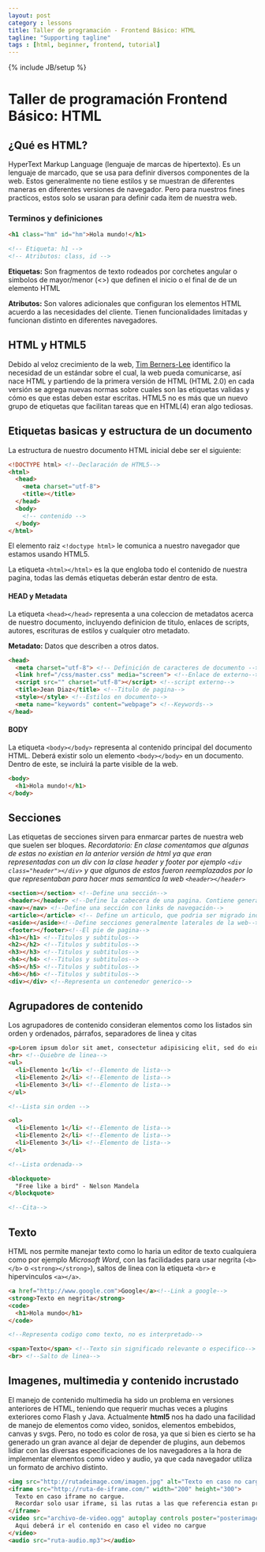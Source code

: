 ```yaml
---
layout: post
category : lessons
title: Taller de programación - Frontend Básico: HTML
tagline: "Supporting tagline"
tags : [html, beginner, frontend, tutorial]
---
```

{% include JB/setup %}

# Taller de programación Frontend Básico: HTML

## ¿Qué es HTML?

HyperText Markup Language (lenguaje de marcas de hipertexto). Es un lenguaje de marcado, que se usa para definir diversos componentes de la web. Estos generalmente no tiene estilos y se muestran de diferentes maneras en diferentes versiones de navegador. Pero para nuestros fines practicos, estos solo se usaran para definir cada item de nuestra web.

### Terminos y definiciones

```html
<h1 class="hm" id="hm">Hola mundo!</h1>

<!-- Etiqueta: h1 -->
<!-- Atributos: class, id -->
```

**Etiquetas:** Son fragmentos de texto rodeados por corchetes angular o simbolos de mayor/menor (<>) que definen el inicio o el final de de un elemento HTML

**Atributos:** Son valores adicionales que configuran los elementos HTML acuerdo a las necesidades del cliente. Tienen funcionalidades limitadas y funcionan distinto en diferentes navegadores.

## HTML y HTML5

Debido al veloz crecimiento de la web, [Tim Berners-Lee](https://es.wikipedia.org/wiki/Tim_Berners-Lee) identifico la necesidad de un estándar sobre el cual, la web pueda comunicarse, así nace HTML y partiendo de la primera versión de HTML (HTML 2.0) en cada versión se agrega nuevas normas sobre cuales son las etiquetas validas y cómo es que estas deben estar escritas. HTML5 no es más que un nuevo grupo de etiquetas que facilitan tareas que en HTML(4) eran algo tediosas.

## Etiquetas basicas y estructura de un documento

La estructura de nuestro documento HTML inicial debe ser el siguiente:

```html
<!DOCTYPE html> <!--Declaración de HTML5-->
<html>
  <head>
    <meta charset="utf-8">
    <title></title>
  </head>
  <body>
    <!-- contenido -->
  </body>
</html>
```

 El elemento raiz ```<!doctype html>``` le comunica a nuestro navegador que estamos usando HTML5.

La etiqueta ```<html></html>``` es la que engloba todo el contenido de nuestra pagina, todas las demás etiquetas deberán estar dentro de esta.

#### HEAD y Metadata
La etiqueta ```<head></head>``` representa a una coleccion de metadatos acerca de nuestro documento, incluyendo definicion de titulo, enlaces de scripts, autores, escrituras de estilos y cualquier otro metadato.

**Metadato:** Datos que describen a otros datos.

```html
<head>
  <meta charset="utf-8"> <!-- Definición de caracteres de documento -->
  <link href="/css/master.css" media="screen"> <!--Enlace de externo-->
  <script src="" charset="utf-8"></script> <!--script externo-->
  <title>Jean Diaz</title> <!--Titulo de pagina-->
  <style></style> <!--Estilos en documento-->
  <meta name="keywords" content="webpage"> <!--Keywords-->
</head>
```
#### BODY
La etiqueta ```<body></body>``` representa al contenido principal del documento HTML. Deberá existir solo un elemento ```<body></body>``` en un documento. Dentro de este, se incluirá la parte visible de la web.

```html
<body>
  <h1>Hola mundo!</h1>
</body>
```
## Secciones
Las etiquetas de secciones sirven para enmarcar partes de nuestra web que suelen ser bloques. *Recordatorio: En clase comentamos que algunas de estas no existian en la anterior versión de html ya que eran representadas con un div con la clase header y footer por ejemplo ```<div class="header"></div>``` y que algunos de estos fueron reemplazados por lo que representaban para hacer mas semantica la web ```<header></header>```*

```html
<section></section> <!--Define una sección-->
<header></header> <!--Define la cabecera de una pagina. Contiene generalmente el titulo,logotivo y navegación-->
<nav></nav> <!--Define una sección con links de navegación-->
<article></article> <!-- Define un articulo, que podria ser migrado individualmente. Una publicación de un blog por ejemplo-->
<aside></aside><!--Define secciones generalmente laterales de la web-->
<footer></footer><!--El pie de pagina-->
<h1></h1> <!--Titulos y subtitulos-->
<h2></h2> <!--Titulos y subtitulos-->
<h3></h3> <!--Titulos y subtitulos-->
<h4></h4> <!--Titulos y subtitulos-->
<h5></h5> <!--Titulos y subtitulos-->
<h6></h6> <!--Titulos y subtitulos-->
<div></div> <!--Representa un contenedor generico-->
```

## Agrupadores de contenido
Los agrupadores de contenido consideran elementos como los listados sin orden y ordenados, párrafos, separadores de linea y citas

```html
<p>Lorem ipsum dolor sit amet, consectetur adipisicing elit, sed do eiusmod tempor inc...</p> <!--Parrafo-->
<hr> <!--Quiebre de linea-->
<ul>
  <li>Elemento 1</li> <!--Elemento de lista-->
  <li>Elemento 2</li> <!--Elemento de lista-->
  <li>Elemento 3</li> <!--Elemento de lista-->
</ul>

<!--Lista sin orden -->

<ol>
  <li>Elemento 1</li> <!--Elemento de lista-->
  <li>Elemento 2</li> <!--Elemento de lista-->
  <li>Elemento 3</li> <!--Elemento de lista-->
</ol>

<!--Lista ordenada-->

<blockquote>
  "Free like a bird" - Nelson Mandela
</blockquote>

<!--Cita-->
```

## Texto
HTML nos permite manejar texto como lo haria un editor de texto cualquiera como por ejemplo *Microsoft Word*, con las facilidades para usar negrita (```<b></b>``` o ```<strong></strong>```), saltos de linea con la etiqueta ```<br>```  e hipervinculos ```<a></a>```.

```html
<a href="http://www.google.com">Google</a><!--Link a google-->
<strong>Texto en negrita</strong>
<code>
  <h1>Hola mundo</h1>
</code>

<!--Representa codigo como texto, no es interpretado-->

<span>Texto</span> <!--Texto sin significado relevante o especifico-->
<br> <!--Salto de linea-->
```

## Imagenes, multimedia y contenido incrustado
El manejo de contenido multimedia ha sido un problema en versiones anteriores de HTML, teniendo que requerir muchas veces a plugins exteriores como Flash y Java. Actualmente **html5** nos ha dado una facilidad de manejo de elementos como video, sonidos, elementos embebidos, canvas y svgs. Pero, no todo es color de rosa, ya que si bien es cierto se ha generado un gran avance al dejar de depender de plugins, aun debemos lidiar con las diversas especificaciones de los navegadores a la hora de implementar elementos como video y audio, ya que cada navegador utiliza un formato de archivo distinto.

```html
<img src="http://rutadeimage.com/imagen.jpg" alt="Texto en caso no cargue la imagen" />
<iframe src="http://ruta-de-iframe.com/" width="200" height="300">
  Texto en caso iframe no cargue.
  Recordar solo usar iframe, si las rutas a las que referencia estan preparadas para usarse como iframe, de lo contrario evitar ya que generará una mala experiencia de usuario.
</iframe>
<video src="archivo-de-video.ogg" autoplay controls poster="posterimage.jpg">
  Aqui deberá ir el contenido en caso el video no cargue
</video>
<audio src="ruta-audio.mp3"></audio>
```

